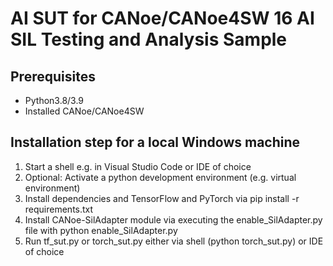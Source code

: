 # AI SUT for CANoe/CANoe4SW 16 AI SIL Testing and Analysis Sample
## Prerequisites
- Python3.8/3.9
- Installed CANoe/CANoe4SW

## Installation step for a local Windows machine
1. Start a shell e.g. in Visual Studio Code or IDE of choice
2. Optional: Activate a python development environment (e.g. virtual environment)
3. Install dependencies and TensorFlow and PyTorch via pip install -r requirements.txt
4. Install CANoe-SilAdapter module via executing the enable_SilAdapter.py file with python enable_SilAdapter.py
5. Run tf_sut.py or torch_sut.py either via shell (python torch_sut.py) or IDE of choice 